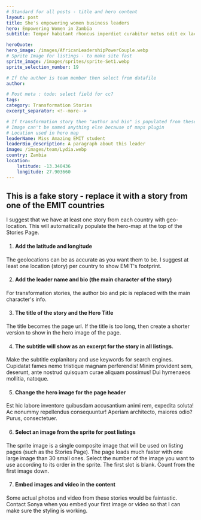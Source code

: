 ```yaml
---
# Standard for all posts - title and hero content
layout: post
title: She's empowering women business leaders
hero: Empowering Women in Zambia
subtitle: Tempor habitant rhoncus imperdiet curabitur metus odit ex lacinia neque.

heroQuote:
hero_image: /images/AfricanLeadershipPowerCouple.webp
# Sprite Image for listings - to make site fast
sprite_image: /images/sprites/sprite-Set1.webp
sprite_selection_number: 19

# If the author is team member then select from datafile
author:

# Post meta : todo: select field for cc?
tags:
category: Transformation Stories
excerpt_separator: <!--more-->

# If transformation story then "author and bio" is populated from these fields
# Image can't be named anything else because of maps plugin
# Location used in hero map
leaderName: Miss Amazing EMIT student
leaderBio_description: A paragraph about this leader
image: /images/team/Lydia.webp
country: Zambia
location:
    latitude: -13.340436
    longitude: 27.903660
---
```

## This is a fake story - replace it with a story from one of the EMIT countries

I suggest that we have at least one story from each country with geo-location. This will automatically populate the hero-map at the top of the Stories Page.


1. #### Add the latitude and longitude
The geolocations can be as accurate as you want them to be. I suggest at least one location (story) per country to show EMIT's footprint.

2. #### Add the leader name and bio (the main character of the story)
For transformation stories, the author bio and pic is replaced with the main character's info.

3. #### The title of the story and the Hero Title
The title becomes the page url. If the title is too long, then create a shorter version to show in the hero image of the page.

4. #### The subtitle will show as an excerpt for the story in all listings.
Make the subtitle explanitory and use keywords for search engines. Cupidatat fames nemo tristique magnam perferendis! Minim provident sem, deserunt, ante nostrud quisquam curae aliquam possimus! Dui hymenaeos mollitia, natoque.

5. #### Change the hero image for the page header
Est hic labore inventore quibusdam accusantium animi rem, expedita soluta! Ac nonummy repellendus consequuntur! Aperiam architecto, maiores odio? Purus, consectetuer.

6. #### Select an image from the sprite for post listings
The sprite image is a single composite image that will be used on listing pages (such as the Stories Page). The page loads much faster with one large image than 30 small ones.  Select the number of the image you want to use according to its order in the sprite.  The first slot is blank. Count from the first image down.

7. #### Embed images and video in the content
Some actual photos and video from these stories would be faintastic.  Contact Sonya when you embed your first image or video so that I can make sure the styling is working.